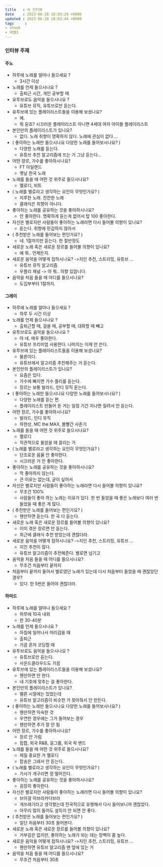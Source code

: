```yaml
---
title   : 슉 인터뷰
date    : 2023-06-28 18:03:29 +0900
updated : 2023-06-28 18:03:44 +0900
tags     : 
- shook
- 레벨3
---
```


### 인터뷰 주제

#### 주노
  
- 하루에 노래를 얼마나 들으세요 ?
	- 3시간 이상
- 노래를 언제 들으시나요 ?  
	- 출퇴근 시간, 개인 공부할 때
- 유투브로도 음악을 들으시나요 ?  
	- 유튜브 뮤직, 유튜브로만 듣는다.
- 유투브에 있는 플레이리스트들을 이용해 보셨나요?  
	- 예. 
	- 뭐 듣죠? 시끄러운 플레이리스트 아니면 4세대 여자 아이돌 플레이리스트
- 본인만의 플레이리스트가 있나요?  
	- 없다. 노래 취향이 명확하지 않다. 노래에 관심이 없다....
- ( 좋아하는 노래만 들으시나요 다양한 노래를 들어보시나요? )  
	- 다양한 노래를 듣는다.
	- 유튜브 추천 알고리즘에 뜨는 거 그냥 듣는다...
- 어떤 장르, 가수를 좋아하시나요?  
	- FT 아일랜드
	- 옛날 한국 노래
- 노래를 들을 때 어떤 것 위주로 들으시나요?  
	- 멜로디, 비트
- ( 노래를 별로라고 생각하는 요인이 무엇인가요? )  
	- 지루한 노래. 잔잔한 노래
	- 클래식은 취향이 아니다.
- 좋아하는 노래를 공유하는 것을 좋아하시나요?  
	- 안 좋아한다. 명확하게 듣는게 없어서 탑 100 좋아한다.
- 자신은 별로지만 사람들이 좋아하는 노래라면 다시 들어볼 의향이 있나요?  
	- 듣는다. 취향에 민감하지 않아서
- ( 추천받은 노래를 들어보는 편인가요? )  
	- 네. 1절까지만 듣는다. 한 절반정도
- 새로운 노래 혹은 새로운 장르를 들어볼 의향이 있나요?  
	- 예 뭐.. 언제든지.
- 새로운 음악을 어떻게 접하시나요? ->지인 추천, 스트리밍, 유튜브 ...  
	- 유튜브 뮤직 알고리즘
	- 우플리 채널 -> 아 뭐.. 의향 있씁니다.
- 음악을 처음 들을 때 어디를 들으시나요?
	- 도입부부터 1절까지. 

#### 그레이

- 하루에 노래를 얼마나 들으세요 ?  
	- 하루 두 시간 이상
- 노래를 언제 들으시나요 ?  
	- 출퇴근할 때, 걸을 때, 공부할 때, 대화할 때 빼고
- 유투브로도 음악을 들으시나요 ?  
	- 아 네. 매우 좋아한다.
	- 유튜브 프리미엄 사용한다. 나머지는 이제 안 쓴다.
- 유투브에 있는 플레이리스트들을 이용해 보셨나요?  
	- 물론이다.
	- 유튜브에서 알고리즘 추천해주는 거 듣는다.
- 본인만의 플레이리스트가 있나요?  
	- 요즘은 있다.
	- 가수에 빠지면 가수 플리를 듣는다.
	- 장르는 보통 발라드, 인디 뮤직 듣는다.
- ( 좋아하는 노래만 들으시나요 다양한 노래를 들어보시나요? )  
	- 다양한 노래를 듣는 편.
	- 플레이리스트 만들어 둔 거는 일정 기간 지나면 질려서 안 듣는다.
- 어떤 장르, 가수를 좋아하시나요?  
	- 발라드, 인디 뮤직
	- 하현상, MC the MAX, 볼빨간 사춘기
- 노래를 들을 때 어떤 것 위주로 들으시나요?  
	- 멜로디
	- 직관적으로 들었을 때 끌리는 거
- ( 노래를 별로라고 생각하는 요인이 무엇인가요? )  
	- 단조로운 음율 안 좋아한다.
	- 시끄러운 거 안 좋아한다.
- 좋아하는 노래를 공유하는 것을 좋아하시나요?  
	- 막 좋아하지 않는다.
	- 큰 이유는 없는데, 굳이 싶어서
- 자신은 별로지만 사람들이 좋아하는 노래라면 다시 들어볼 의향이 있나요?  
	- 무조건 100%
	- 사람들이 좋아 하는 노래는 이유가 있다. 한 번 들었을 때 좋은 노래보다 여러 번 들었을 때 좋은 게 많다.
- ( 추천받은 노래를 들어보는 편인가요? )  
	- 웬만하면 듣는다. 한 곡 다 듣는다.
- 새로운 노래 혹은 새로운 장르를 들어볼 의향이 있나요?  
	- 이미 겪은 장르면 안 듣는다.
	- 최근에 클래식 추천 받았는데 괜찮더라.
- 새로운 음악을 어떻게 접하시나요? ->지인 추천, 스트리밍, 유튜브 ...  
	- 지인 추천이 많다.
	- 유튜브 알고리즘이 추천해준다. 별로면 넘기고
- 음악을 처음 들을 때 어디를 들으시나요?
	- 무조건 처음부터 끝까지
- 처음부터 끝까지 들어서 별로였던 노래가 있는데 다시 처음부터 들었을 때 괜찮았던 경우?
	- 있다. 한 5번은 들어야 괜찮더라.

#### 하마드

- 하루에 노래를 얼마나 들으세요 ?  
	- 하루에 10곡 내외
	- 한 30-40분
- 노래를 언제 들으시나요 ?  
	- 아침에 일어나서 머리감을 때
	- 출퇴근
	- 가끔 혼자 코딩할 때 
- 유투브로도 음악을 들으시나요 ?  
	- 유튜브로만 듣는다.
	- 사운드클라우드도 가끔
- 유투브에 있는 플레이리스트들을 이용해 보셨나요?  
	- 웬만하면 안 한다.
	- 내 기호에 맞추는 걸 좋아한다.
- 본인만의 플레이리스트가 있나요?  
	- 멜론 시절에는 있었는데 
	- 유튜브 알고리즘이 비슷한 거 찾아줘서 안 만든다.
- ( 좋아하는 노래만 들으시나요 다양한 노래를 들어보시나요? )  
	- 웬만하면 익숙한 것
	- 우연한 경우에는 그거 들어보는 경우
	- 웬만하면 추가 잘 안 됨
- 어떤 장르, 가수를 좋아하시나요?  
	- 장르 안 가림
	- 힙합, 외국 R&B, 걸그룹, 외국 락 밴드
- 노래를 들을 때 어떤 것 위주로 들으시나요?  
	- 제일 중요한 거 멜로디
	- 팝송은 그래서 안 듣는다.
- ( 노래를 별로라고 생각하는 요인이 무엇인가요? )  
	- 가사가 개구리면 정 떨어진다.
- 좋아하는 노래를 공유하는 것을 좋아하시나요?  
	- 굉장히 좋아한다.
- 자신은 별로지만 사람들이 좋아하는 노래라면 다시 들어볼 의향이 있나요?  
	- 브아걸 아브라카다브라
	- 개쓰레기라고 생각했는데 전국적으로 유행해서 다시 들어보니까 괜찮았다.
	- 아무리 많이 들어도 설득이 안 되면 안 좋다.
- ( 추천받은 노래를 들어보는 편인가요? )  
	- 일단 처음부터 30초 들어본다.
- 새로운 노래 혹은 새로운 장르를 들어볼 의향이 있나요?  
	- 거부감은 없지만, 좋아하는 노래가 되는 데는 장벽이 좀 높다.
- 새로운 음악을 어떻게 접하시나요? ->지인 추천, 스트리밍, 유튜브 ...  
	- 웬만하면 유튜브 알고리즘 맨 앞에 있는 거
- 음악을 처음 들을 때 어디를 들으시나요?
	- 무조건 처음부터 30초
